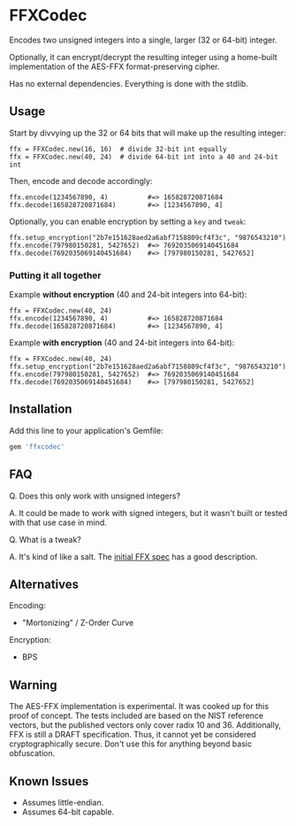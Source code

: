 # FFXCodec

Encodes two unsigned integers into a single, larger (32 or 64-bit) integer.

Optionally, it can encrypt/decrypt the resulting integer using a home-built implementation of the AES-FFX format-preserving cipher.

Has no external dependencies.  Everything is done with the stdlib.


## Usage

Start by divvying up the 32 or 64 bits that will make up the resulting integer:

    ffx = FFXCodec.new(16, 16)  # divide 32-bit int equally
    ffx = FFXCodec.new(40, 24)  # divide 64-bit int into a 40 and 24-bit int

Then, encode and decode accordingly:

    ffx.encode(1234567890, 4)          #=> 165828720871684
    ffx.decode(165828720871684)        #=> [1234567890, 4]

Optionally, you can enable encryption by setting a `key` and `tweak`:

    ffx.setup_encryption("2b7e151628aed2a6abf7158809cf4f3c", "9876543210")
    ffx.encode(797980150281, 5427652)  #=> 7692035069140451684
    ffx.decode(7692035069140451684)    #=> [797980150281, 5427652]


### Putting it all together

Example **without encryption** (40 and 24-bit integers into 64-bit):

    ffx = FFXCodec.new(40, 24)
    ffx.encode(1234567890, 4)          #=> 165828720871684
    ffx.decode(165828720871684)        #=> [1234567890, 4]

Example **with encryption** (40 and 24-bit integers into 64-bit):

    ffx = FFXCodec.new(40, 24)
    ffx.setup_encryption("2b7e151628aed2a6abf7158809cf4f3c", "9876543210")
    ffx.encode(797980150281, 5427652)  #=> 7692035069140451684
    ffx.decode(7692035069140451684)    #=> [797980150281, 5427652]


## Installation

Add this line to your application's Gemfile:

```ruby
gem 'ffxcodec'
```


## FAQ

Q. Does this only work with unsigned integers?

A. It could be made to work with signed integers, but it wasn't built or tested with that use case in mind.


Q. What is a tweak?

A. It's kind of like a salt. The [initial FFX spec][1] has a good description.


## Alternatives

Encoding:
- "Mortonizing" / Z-Order Curve

Encryption:
- BPS

## Warning

The AES-FFX implementation is experimental.  It was cooked up for this proof of concept.
The tests included are based on the NIST reference vectors, but the published vectors only cover radix 10 and 36.
Additionally, FFX is still a DRAFT specification.  Thus, it cannot yet be considered cryptographically secure.
Don't use this for anything beyond basic obfuscation.


## Known Issues

- Assumes little-endian.
- Assumes 64-bit capable.


[1]: http://csrc.nist.gov/groups/ST/toolkit/BCM/documents/proposedmodes/ffx/ffx-spec.pdf
